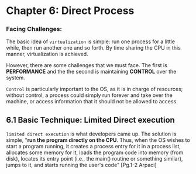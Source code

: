 # Chapter 6: Direct Process

### Facing Challenges:

The basic idea of `virtualization` is simple: run one process for a little while, then run another one and so forth. By time sharing the CPU in this manner,
virtualization is achieved.

However, there are some challenges that we must face. The first is __PERFORMANCE__ and the the second is maintaining __CONTROL__ over the system. 

 `Control` is particularly important to the OS, as it is in charge of
resources; without control, a process could simply run forever and take
over the machine, or access information that it should not be allowed to
access.

## 6.1 Basic Technique: Limited Direct execution

`limited direct execution` is what developers came up. The solution is simple, "__run the
program directly on the CPU__. Thus, when the OS wishes to start a program running, it creates a process entry for it in a process list, allocates
some memory for it, loads the program code into memory (from disk), locates its entry point (i.e., the main() routine or something similar), jumps to it, and starts running the user's code" [Pg.1-2 Arpaci]

